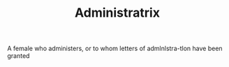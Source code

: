 ---
title: Administratrix
letter: A
permalink: "/definitions/administratrix.html"
body: A female who administers, or to whom letters of admlnlstra-tlon have been granted
published_at: '2018-07-07'
source: Black's Law Dictionary
layout: post
---